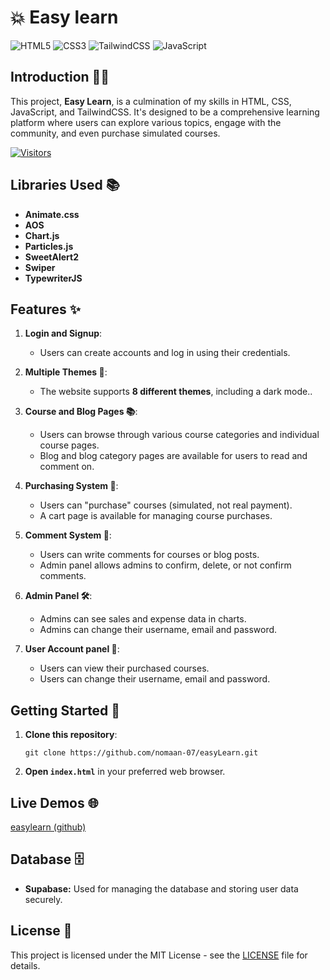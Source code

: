 # 💥 Easy learn

![HTML5](https://img.shields.io/badge/HTML5-E34F26?style=for-the-badge&logo=html5&logoColor=white)
![CSS3](https://img.shields.io/badge/CSS3-1572B6?style=for-the-badge&logo=css3&logoColor=white)
![TailwindCSS](https://img.shields.io/badge/tailwindcss-%2338B2AC.svg?style=for-the-badge&logo=tailwind-css&logoColor=white)
![JavaScript](https://img.shields.io/badge/JavaScript-323330?style=for-the-badge&logo=javascript&logoColor=F7DF1E)

## Introduction 🙋‍♂️

This project, **Easy Learn**, is a culmination of my skills in HTML, CSS, JavaScript, and TailwindCSS. It's designed to be a comprehensive learning platform where users can explore various topics, engage with the community, and even purchase simulated courses.

[![Visitors](https://api.visitorbadge.io/api/visitors?path=https%3A%2F%2Fgithub.com%2Fnomaan-07%2FeasyLearn&labelColor=%230f172a&countColor=%23059669)](https://visitorbadge.io/status?path=https%3A%2F%2Fgithub.com%2Fnomaan-07%2FeasyLearn)

## Libraries Used 📚

- **Animate.css**
- **AOS**
- **Chart.js**
- **Particles.js**
- **SweetAlert2**
- **Swiper**
- **TypewriterJS**

## Features ✨

1. **Login and Signup**:

   - Users can create accounts and log in using their credentials.

2. **Multiple Themes 🎨**:

   - The website supports **8 different themes**, including a dark mode..

3. **Course and Blog Pages 📚**:

   - Users can browse through various course categories and individual course pages.
   - Blog and blog category pages are available for users to read and comment on.

4. **Purchasing System 🛒**:

   - Users can "purchase" courses (simulated, not real payment).
   - A cart page is available for managing course purchases.

5. **Comment System 💬**:

   - Users can write comments for courses or blog posts.
   - Admin panel allows admins to confirm, delete, or not confirm comments.

6. **Admin Panel 🛠️**:

   - Admins can see sales and expense data in charts.
   - Admins can change their username, email and password.

7. **User Account panel 👤**:

   - Users can view their purchased courses.
   - Users can change their username, email and password.

## Getting Started 🚀

1. **Clone this repository**:

   ```
   git clone https://github.com/nomaan-07/easyLearn.git
   ```

2. **Open `index.html`** in your preferred web browser.

## Live Demos 🌐

[easylearn (github)](https://nomaan-07.github.io/easylearn)

## Database 🗄️

- **Supabase:** Used for managing the database and storing user data securely.

## License 📜

This project is licensed under the MIT License - see the [LICENSE](LICENSE) file for details.
